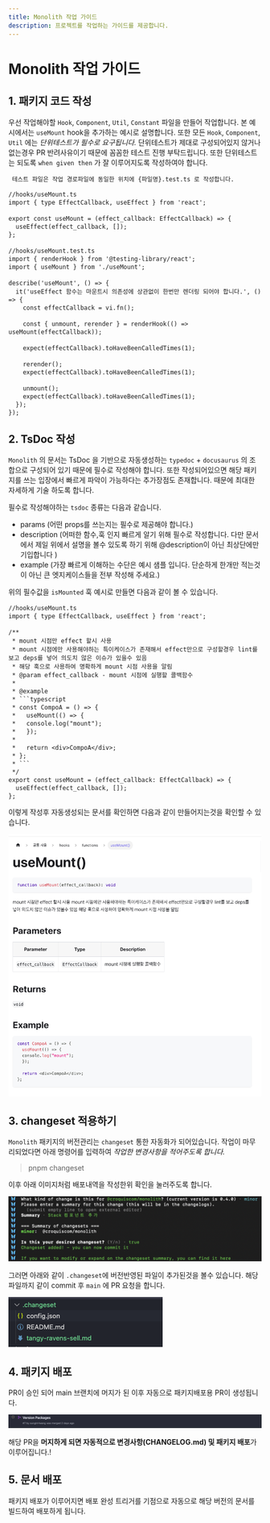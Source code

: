 ```yaml
---
title: Monolith 작업 가이드
description: 프로젝트를 작업하는 가이드를 제공합니다.
---
```


# Monolith 작업 가이드

## 1. 패키지 코드 작성

우선 작업해야할 `Hook`, `Component`, `Util`, `Constant` 파일을 만들어 작업합니다.
본 예시에서는 `useMount` hook을 추가하는 예시로 설명합니다. 또한 모든 `Hook`, `Component`, `Util` 에는 _단위테스트가 필수로 요구됩니다._
단위테스트가 제대로 구성되어있지 않거나 없는경우 PR 반려사유이기 때문에 꼼꼼한 테스트 진행 부탁드립니다.
또한 단위테스트는 되도록 `when given then` 가 잘 이루어지도록 작성하여야 합니다.

```
 테스트 파일은 작업 경로파일에 동일한 위치에 {파일명}.test.ts 로 작성합니다.
```

```tsx
//hooks/useMount.ts
import { type EffectCallback, useEffect } from 'react';

export const useMount = (effect_callback: EffectCallback) => {
  useEffect(effect_callback, []);
};

//hooks/useMount.test.ts
import { renderHook } from '@testing-library/react';
import { useMount } from './useMount';

describe('useMount', () => {
  it('useEffect 함수는 마운트시 의존성에 상관없이 한번만 렌더링 되어야 합니다.', () => {
    const effectCallback = vi.fn();

    const { unmount, rerender } = renderHook(() => useMount(effectCallback));

    expect(effectCallback).toHaveBeenCalledTimes(1);

    rerender();
    expect(effectCallback).toHaveBeenCalledTimes(1);

    unmount();
    expect(effectCallback).toHaveBeenCalledTimes(1);
  });
});
```

## 2. TsDoc 작성

`Monolith` 의 문서는 TsDoc 을 기반으로 자동생성하는 `typedoc` + `docusaurus` 의 조합으로 구성되어 있기 때문에 필수로 작성해야 합니다.
또한 작성되어있으면 해당 패키지를 쓰는 입장에서 빠르게 파악이 가능하다는 추가장점도 존재합니다. 때문에 최대한 자세하게 기술 하도록 합니다.

필수로 작성해야하는 `tsdoc` 종류는 다음과 같습니다.

- params (어떤 props를 쓰는지는 필수로 제공해야 합니다.)
- description (어떠한 함수,훅 인지 빠르게 알기 위해 필수로 작성합니다. 다만 문서에서 제일 위에서 설명을 볼수 있도록 하기 위해 @description이 아닌 최상단에만 기입합니다 )
- example (가장 빠르게 이해하는 수단은 예시 샘플 입니다. 단순하게 한개만 적는것이 아닌 큰 엣지케이스들을 전부 작성해 주세요.)

위의 필수값을 `isMounted` 훅 예시로 만들면 다음과 같이 볼 수 있습니다.

````tsx
//hooks/useMount.ts
import { type EffectCallback, useEffect } from 'react';

/**
 * mount 시점만 effect 할시 사용
 * mount 시점에만 사용해야하는 특이케이스가 존재해서 effect만으로 구성할경우 lint를 보고 deps를 넣어 의도치 않은 이슈가 있을수 있음
 * 해당 훅으로 사용하여 명확하게 mount 시점 사용을 알림
 * @param effect_callback - mount 시점에 실행할 콜백함수
 *
 * @example
 * ```typescript
 * const CompoA = () => {
 *   useMount(() => {
 *   console.log("mount");
 *   });
 *
 *   return <div>CompoA</div>;
 * };
 * ```
 */
export const useMount = (effect_callback: EffectCallback) => {
  useEffect(effect_callback, []);
};
````

이렇게 작성후 자동생성되는 문서를 확인하면 다음과 같이 만들어지는것을 확인할 수 있습니다.

![기여_1번이미지.png](./images/기여_1번이미지.png)

## 3. changeset 적용하기

`Monolith` 패키지의 버전관리는 `changeset` 통한 자동화가 되어있습니다.
작업이 마무리되었다면 아래 명령어를 입력하여 _작업한 변경사항을 적어주도록 합니다._

> pnpm changeset

이후 아래 이미지처럼 배포내역을 작성한위 확인을 눌러주도록 합니다.

![기여_1번이미지.png](./images/기여_2-1번이미지.png)

그러면 아래와 같이 `.changeset`에 버전반영된 파일이 추가된것을 볼수 있습니다. 해당파일까지 같이 commit 후 `main` 에 PR 요청을 합니다.

![기여_1번이미지.png](./images/기여_3번이미지.png)

## 4. 패키지 배포

PR이 승인 되어 main 브랜치에 머지가 된 이후 자동으로 패키지배포용 PR이 생성됩니다.

![기여_1번이미지.png](./images/기여_4번이미지.png)

해당 PR을 **머지하게 되면 자동적으로 변경사항(CHANGELOG.md) 및 패키지 배포**가 이루어집니다.!

## 5. 문서 배포

패키지 배포가 이루어지면 배포 완성 트리거를 기점으로 자동으로 해당 버전의 문서를 빌드하여 배포하게 됩니다.
